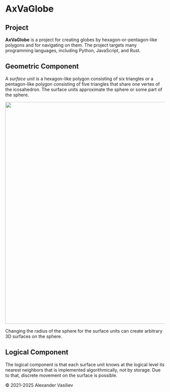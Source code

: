# AxVaGlobe

## Project

**AxVaGlobe** is a project for creating globes by hexagon-or-pentagon-like polygons and for navigating on them. The project targets many programming languages, including Python, JavaScript, and Rust.

## Geometric Component

A *surface unit* is a hexagon-like polygon consisting of six triangles or a pentagon-like polygon consisting of five triangles that share one vertex of the icosahedron. The surface units approximate the sphere or some part of the sphere. 

<img src="https://user-images.githubusercontent.com/85578981/127783633-d5dc5e1b-57e8-426b-ae48-cb57790e715e.png" data-canonical-src="https://user-images.githubusercontent.com/85578981/127783633-d5dc5e1b-57e8-426b-ae48-cb57790e715e.png" width="700"/>

Changing the radius of the sphere for the surface units can create arbitrary 3D surfaces on the sphere. 

## Logical Component

The logical component is that each surface unit knows at the logical level its nearest neighbors that is implemented algorithmically, not by storage. Due to that, discrete movement on the surface is possible.

© 2021–2025 Alexander Vasiliev
